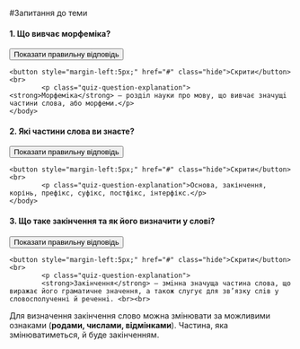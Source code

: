 #Запитання до теми

<div>
<body>
    <h4 class="question">1. Що вивчає морфеміка?</h4>
    <body>
    <button style="margin-right:5px;" href="#" class="show">Показати правильну відповідь</button>
    
    <button style="margin-left:5px;" href="#" class="hide">Скрити</button>
    <br>
            <p class="quiz-question-explanation"><strong>Морфемiка</strong> — роздiл науки про мову, що вивчає значущi частини слова, або морфеми.</p>
    </body>
</body>
</div>

<div>
<body>
    <h4 class="question">2.	Які частини слова ви знаєте?</h4>
    <body>
    <button style="margin-right:5px;" href="#" class="show">Показати правильну відповідь</button>
    
    <button style="margin-left:5px;" href="#" class="hide">Скрити</button>
    <br>
            <p class="quiz-question-explanation">Основа, закінчення, корінь, префікс, суфікс, постфікс, інтерфікс.</p>
    </body>
</body>
</div>

<div>
<body>
    <h4 class="question">3.	Що таке закінчення та як його визначити у слові?</h4>
    <body>
    <button style="margin-right:5px;" href="#" class="show">Показати правильну відповідь</button>
    
    <button style="margin-left:5px;" href="#" class="hide">Скрити</button>
    <br>
            <p class="quiz-question-explanation">
            <strong>Закiнчення</strong> — змiнна значуща частина слова, що виражає його граматичне значення, а також слугує для зв’язку слiв у словосполученнi й реченнi. <br><br>
 Для визначення закінчення слово можна змінювати за можливими ознаками (<b>родами, числами, відмінками</b>). Частина, яка змінюватиметься, й буде закінченням.
</p>
    </body>
</body>
</div>